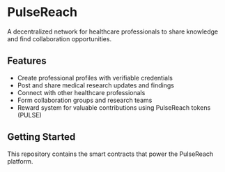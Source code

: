 # PulseReach

A decentralized network for healthcare professionals to share knowledge and find collaboration opportunities.

## Features
- Create professional profiles with verifiable credentials
- Post and share medical research updates and findings
- Connect with other healthcare professionals 
- Form collaboration groups and research teams
- Reward system for valuable contributions using PulseReach tokens (PULSE)

## Getting Started
This repository contains the smart contracts that power the PulseReach platform.